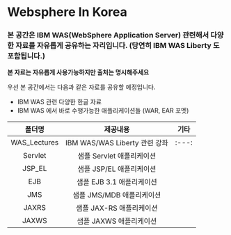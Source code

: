 # Websphere In  Korea

### 본 공간은 IBM WAS(WebSphere Application Server) 관련해서 다양한 자료를 자유롭게 공유하는 자리입니다. (당연히 IBM WAS Liberty 도 포함됩니다.)


**본 자료는 자유롭게 사용가능하지만 출처는 명시해주세요**


우선 본 공간에서는 다음과 같은 자료를 공유할 예정입니다.

* IBM WAS 관련 다양한 한글 자료
* IBM WAS 에서 바로 수행가능한 애플리케이션들 (WAR, EAR 포멧)


|폴더명|제공내용|기타|
|:---:|:---:|:---:|
|WAS_Lectures|IBM WAS/WAS Liberty 관련 강좌|:---:|
|Servlet|샘플 Servlet 애플리케이션||
|JSP_EL|샘플 JSP/EL 애플리케이션||
|EJB|샘플 EJB 3.1 애플리케이션||
|JMS|샘플 JMS/MDB 애플리케이션||
|JAXRS|샘플 JAX-RS 애플리케이션||
|JAXWS|샘플 JAXWS 애플리케이션||


